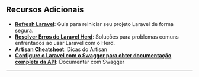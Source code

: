 
## **Recursos Adicionais**

- [**Refresh Laravel**](./Refresh_Config_e_Cache_Laravel.md): Guia para reiniciar seu projeto Laravel de forma segura.  
- [**Resolver Erros do Laravel Herd**](./Resolver-Erros-Laravel-Herd.md): Soluções para problemas comuns enfrentados ao usar Laravel com o Herd.
- [**Artisan Cheatsheet**](https://artisan.page/): Dicas do Artisan
- [**Configure o Laravel com o Swagger para obter documentação completa da API**](https://medium.com/@mark.tabletpc/set-up-laravel-with-swagger-for-comprehensive-api-documentation-step-by-step-instructions-d30552ca8051): Documentar com Swagger
---
